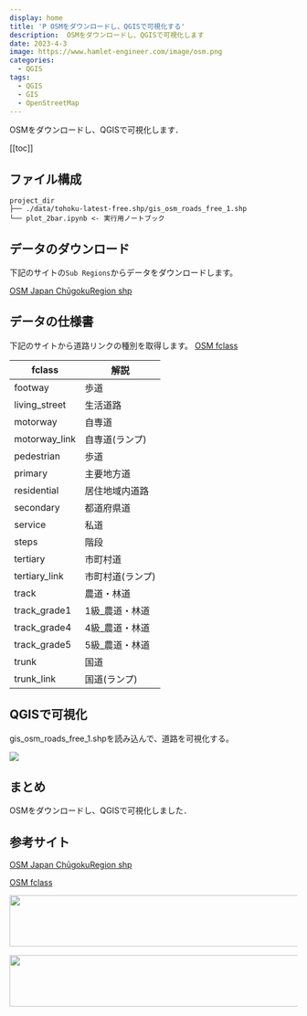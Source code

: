 ```yaml
---
display: home
title: 'P OSMをダウンロードし、QGISで可視化する'
description:  OSMをダウンロードし、QGISで可視化します
date: 2023-4-3
image: https://www.hamlet-engineer.com/image/osm.png
categories: 
  - QGIS
tags:
  - QGIS
  - GIS
  - OpenStreetMap
---
```

OSMをダウンロードし、QGISで可視化します．

<!-- https://www.hamlet-engineer.com -->
<!-- ![](/image/ChordDiagram.png) -->

<!-- more -->

<ClientOnly>
  <CallInArticleAdsense />
</ClientOnly>

[[toc]]

## ファイル構成
```
project_dir
├── ./data/tohoku-latest-free.shp/gis_osm_roads_free_1.shp
└── plot_2bar.ipynb <- 実行用ノートブック
```

## データのダウンロード
下記のサイトの`Sub Regions`からデータをダウンロードします。

[OSM Japan ChūgokuRegion shp](http://download.geofabrik.de/asia/japan.html)

## データの仕様書
下記のサイトから道路リンクの種別を取得します。
[OSM fclass](https://wiki.openstreetmap.org/wiki/JA:Key:highway)

| fclass | 解説 | 
| ------ | ---- | 
| footway | 歩道 |
| living_street | 生活道路 |
| motorway | 自専道 |
| motorway_link | 自専道(ランプ) |
| pedestrian | 歩道 |
| primary | 主要地方道 |
| residential | 居住地域内道路 |
| secondary | 都道府県道 |
| service | 私道 |
| steps | 階段 |
| tertiary | 市町村道 |
| tertiary_link | 市町村道(ランプ) |
| track | 農道・林道 |
| track_grade1 | 1級_農道・林道 |
| track_grade4 | 4級_農道・林道 |
| track_grade5 | 5級_農道・林道 |
| trunk | 国道 |
| trunk_link | 国道(ランプ) |

## QGISで可視化
gis_osm_roads_free_1.shpを読み込んで、道路を可視化する。

![](/image/gis_osm_roads.png)


## まとめ
OSMをダウンロードし、QGISで可視化しました．

## 参考サイト
[OSM Japan ChūgokuRegion shp](http://download.geofabrik.de/asia/japan.html)

[OSM fclass](https://wiki.openstreetmap.org/wiki/JA:Key:highway)


<ClientOnly>
  <CallInArticleAdsense />
</ClientOnly>

<!-- TechAcademy -->
<a href="//af.moshimo.com/af/c/click?a_id=2604050&p_id=1555&pc_id=2816&pl_id=29835&guid=ON" rel="nofollow" referrerpolicy="no-referrer-when-downgrade"><img src="//image.moshimo.com/af-img/0866/000000029835.jpg" width="728" height="90" style="border:none;"></a><img src="//i.moshimo.com/af/i/impression?a_id=2604050&p_id=1555&pc_id=2816&pl_id=29835" width="1" height="1" style="border:none;">

<!-- テックキャンプ -->
<a href="//af.moshimo.com/af/c/click?a_id=2641145&p_id=1770&pc_id=3386&pl_id=25847&guid=ON" rel="nofollow" referrerpolicy="no-referrer-when-downgrade"><img src="//image.moshimo.com/af-img/1115/000000025847.png" width="728" height="90" style="border:none;"></a><img src="//i.moshimo.com/af/i/impression?a_id=2641145&p_id=1770&pc_id=3386&pl_id=25847" width="1" height="1" style="border:none;">


